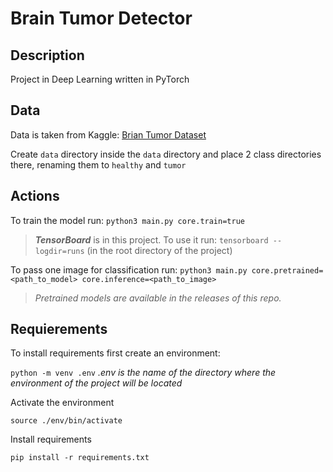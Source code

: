 # Brain Tumor Detector

## Description

Project in Deep Learning written in PyTorch

## Data

Data is taken from Kaggle: [Brian Tumor Dataset](https://www.kaggle.com/datasets/preetviradiya/brian-tumor-dataset)

Create `data` directory inside the `data` directory and place 2 class directories there, renaming them to `healthy` and `tumor`

## Actions

To train the model run: `python3 main.py core.train=true`

> ***TensorBoard*** is in this project. To use it run: `tensorboard --logdir=runs` (in the root directory of the project)

To pass one image for classification run: `python3 main.py core.pretrained=<path_to_model> core.inference=<path_to_image>`

> *Pretrained models are available in the releases of this repo.*

## Requierements

To install requirements first create an environment:

`python -m venv .env` *.env is the name of the directory where the environment of the project will be located*

Activate the environment

`source ./env/bin/activate`

Install requirements

`pip install -r requirements.txt`
